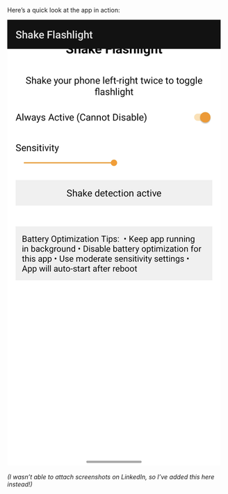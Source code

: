 Here’s a quick look at the app in action:

![App Screenshot](release/Screenshot_20250907_170936_Shake%20Flashlight.jpg)

*(I wasn’t able to attach screenshots on LinkedIn, so I’ve added this here instead!)*  
